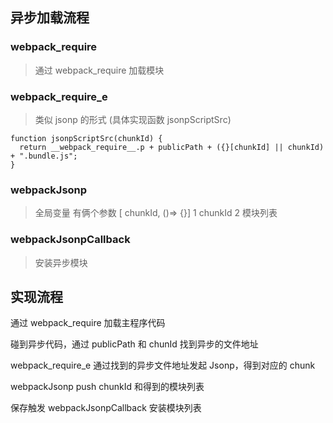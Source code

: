 ## 异步加载流程

### webpack_require

> 通过 webpack_require 加载模块

### webpack_require_e

> 类似 jsonp 的形式 (具体实现函数 jsonpScriptSrc)

```
function jsonpScriptSrc(chunkId) {
  return __webpack_require__.p + publicPath + ({}[chunkId] || chunkId) + ".bundle.js";
}

```

### webpackJsonp

> 全局变量 有俩个参数 [ chunkId, ()=> {}] 1 chunkId 2 模块列表

### webpackJsonpCallback

> 安装异步模块

## 实现流程

通过 webpack_require 加载主程序代码

碰到异步代码，通过 publicPath 和 chunId 找到异步的文件地址

webpack_require_e 通过找到的异步文件地址发起 Jsonp，得到对应的 chunk

webpackJsonp push chunkId 和得到的模块列表

保存触发 webpackJsonpCallback 安装模块列表
